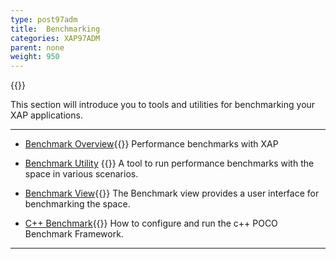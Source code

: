 ```yaml
---
type: post97adm
title:  Benchmarking
categories: XAP97ADM
parent: none
weight: 950
---
```


{{<wbr>}}

This section will introduce you to tools and utilities for benchmarking your XAP applications.

<hr/>

- [Benchmark Overview](./benchmarking-intro.html){{<wbr>}}
Performance benchmarks with XAP

- [Benchmark Utility](./benchmark-utility-cli.html) {{<wbr>}}
A tool to run performance benchmarks with the space in various scenarios.

- [Benchmark View](./benchmark-browser.html){{<wbr>}}
The Benchmark view provides a user interface for benchmarking the space.

- [C++ Benchmark](./benchmark-c++.html){{<wbr>}}
How to configure and run the c++ POCO Benchmark Framework.

<hr/>
